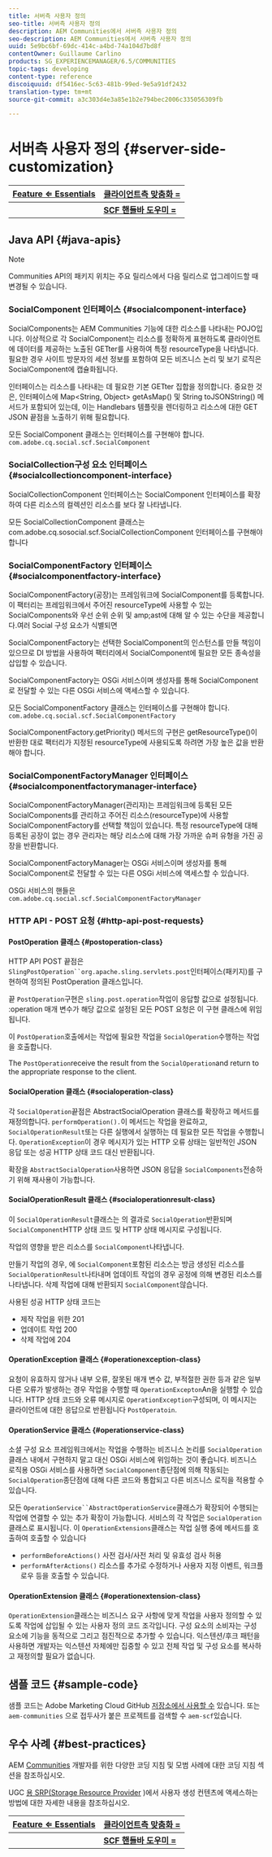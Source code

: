 ```yaml
---
title: 서버측 사용자 정의
seo-title: 서버측 사용자 정의
description: AEM Communities에서 서버측 사용자 정의
seo-description: AEM Communities에서 서버측 사용자 정의
uuid: 5e9bc6bf-69dc-414c-a4bd-74a104d7bd8f
contentOwner: Guillaume Carlino
products: SG_EXPERIENCEMANAGER/6.5/COMMUNITIES
topic-tags: developing
content-type: reference
discoiquuid: df5416ec-5c63-481b-99ed-9e5a91df2432
translation-type: tm+mt
source-git-commit: a3c303d4e3a85e1b2e794bec2006c335056309fb

---
```



# 서버측 사용자 정의 {#server-side-customization}

| **[Feature ⇐ Essentials](essentials.md)** | **[클라이언트측 맞춤화 =](client-customize.md)** |
|---|---|
|  | **[SCF 핸들바 도우미 =](handlebars-helpers.md)** |

## Java API {#java-apis}

>[!NOTE]
>
>Communities API의 패키지 위치는 주요 릴리스에서 다음 릴리스로 업그레이드할 때 변경될 수 있습니다.

### SocialComponent 인터페이스 {#socialcomponent-interface}

SocialComponents는 AEM Communities 기능에 대한 리소스를 나타내는 POJO입니다. 이상적으로 각 SocialComponent는 리소스를 정확하게 표현하도록 클라이언트에 데이터를 제공하는 노출된 GETter를 사용하여 특정 resourceType을 나타냅니다. 필요한 경우 사이트 방문자의 세션 정보를 포함하여 모든 비즈니스 논리 및 보기 로직은 SocialComponent에 캡슐화됩니다.

인터페이스는 리소스를 나타내는 데 필요한 기본 GETter 집합을 정의합니다. 중요한 것은, 인터페이스에 Map&lt;String, Object> getAsMap() 및 String toJSONString() 메서드가 포함되어 있는데, 이는 Handlebars 템플릿을 렌더링하고 리소스에 대한 GET JSON 끝점을 노출하기 위해 필요합니다.

모든 SocialComponent 클래스는 인터페이스를 구현해야 합니다. `com.adobe.cq.social.scf.SocialComponent`

### SocialCollection구성 요소 인터페이스 {#socialcollectioncomponent-interface}

SocialCollectionComponent 인터페이스는 SocialComponent 인터페이스를 확장하여 다른 리소스의 컬렉션인 리소스를 보다 잘 나타냅니다.

모든 SocialCollectionComponent 클래스는 com.adobe.cq.sosocial.scf.SocialCollectionComponent 인터페이스를 구현해야 합니다

### SocialComponentFactory 인터페이스 {#socialcomponentfactory-interface}

SocialComponentFactory(공장)는 프레임워크에 SocialComponent를 등록합니다. 이 팩터리는 프레임워크에서 주어진 resourceType에 사용할 수 있는 SocialComponents와 우선 순위 순위 및 amp;ast에 대해 알 수 있는 수단을 제공합니다.여러 Social 구성 요소가 식별되면

SocialComponentFactory는 선택한 SocialComponent의 인스턴스를 만들 책임이 있으므로 DI 방법을 사용하여 팩터리에서 SocialComponent에 필요한 모든 종속성을 삽입할 수 있습니다.

SocialComponentFactory는 OSGi 서비스이며 생성자를 통해 SocialComponent로 전달할 수 있는 다른 OSGi 서비스에 액세스할 수 있습니다.

모든 SocialComponentFactory 클래스는 인터페이스를 구현해야 합니다. `com.adobe.cq.social.scf.SocialComponentFactory`

SocialComponentFactory.getPriority() 메서드의 구현은 getResourceType()이 반환한 대로 팩터리가 지정된 resourceType에 사용되도록 하려면 가장 높은 값을 반환해야 합니다.

### SocialComponentFactoryManager 인터페이스 {#socialcomponentfactorymanager-interface}

SocialComponentFactoryManager(관리자)는 프레임워크에 등록된 모든 SocialComponents를 관리하고 주어진 리소스(resourceType)에 사용할 SocialComponentFactory를 선택할 책임이 있습니다. 특정 resourceType에 대해 등록된 공장이 없는 경우 관리자는 해당 리소스에 대해 가장 가까운 슈퍼 유형을 가진 공장을 반환합니다.

SocialComponentFactoryManager는 OSGi 서비스이며 생성자를 통해 SocialComponent로 전달할 수 있는 다른 OSGi 서비스에 액세스할 수 있습니다.

OSGi 서비스의 핸들은 `com.adobe.cq.social.scf.SocialComponentFactoryManager`

### HTTP API - POST 요청 {#http-api-post-requests}

#### PostOperation 클래스 {#postoperation-class}

HTTP API POST 끝점은 `SlingPostOperation``org.apache.sling.servlets.post`인터페이스(패키지)를 구현하여 정의된 PostOperation 클래스입니다.

끝 `PostOperation`구현은 `sling.post.operation`작업이 응답할 값으로 설정됩니다. :operation 매개 변수가 해당 값으로 설정된 모든 POST 요청은 이 구현 클래스에 위임됩니다.

이 `PostOperation`호출에서는 작업에 필요한 작업을 `SocialOperation`수행하는 작업을 호출합니다.

The `PostOperation`receive the result from the `SocialOperation`and return to the appropriate response to the client.

#### SocialOperation 클래스 {#socialoperation-class}

각 `SocialOperation`끝점은 AbstractSocialOperation 클래스를 확장하고 메서드를 재정의합니다. `performOperation().`이 메서드는 작업을 완료하고, `SocialOperationResult`또는 다른 실행에서 실행하는 데 필요한 모든 작업을 수행합니다. `OperationException`이 경우 메시지가 있는 HTTP 오류 상태는 일반적인 JSON 응답 또는 성공 HTTP 상태 코드 대신 반환됩니다.

확장을 `AbstractSocialOperation`사용하면 JSON 응답을 `SocialComponents`전송하기 위해 재사용이 가능합니다.

#### SocialOperationResult 클래스 {#socialoperationresult-class}

이 `SocialOperationResult`클래스는 의 결과로 `SocialOperation`반환되며 `SocialComponent`HTTP 상태 코드 및 HTTP 상태 메시지로 구성됩니다.

작업의 영향을 받은 리소스를 `SocialComponent`나타냅니다.

만들기 작업의 경우, 에 `SocialComponent`포함된 리소스는 방금 생성된 리소스를 `SocialOperationResult`나타내며 업데이트 작업의 경우 공정에 의해 변경된 리소스를 나타냅니다. 삭제 작업에 대해 반환되지 `SocialComponent`않습니다.

사용된 성공 HTTP 상태 코드는

* 제작 작업을 위한 201
* 업데이트 작업 200
* 삭제 작업에 204

#### OperationException 클래스 {#operationexception-class}

요청이 유효하지 않거나 내부 오류, 잘못된 매개 변수 값, 부적절한 권한 등과 같은 일부 다른 오류가 발생하는 경우 작업을 수행할 때 `OperationExcepton`An을 실행할 수 있습니다. HTTP 상태 코드와 오류 메시지로 `OperationException`구성되며, 이 메시지는 클라이언트에 대한 응답으로 반환됩니다 `PostOperatoin`.

#### OperationService 클래스 {#operationservice-class}

소셜 구성 요소 프레임워크에서는 작업을 수행하는 비즈니스 논리를 `SocialOperation`클래스 내에서 구현하지 말고 대신 OSGi 서비스에 위임하는 것이 좋습니다. 비즈니스 로직용 OSGi 서비스를 사용하면 `SocialComponent`종단점에 의해 작동되는 `SocialOperation`종단점에 대해 다른 코드와 통합되고 다른 비즈니스 로직을 적용할 수 있습니다.

모든 `OperationService``AbstractOperationService`클래스가 확장되어 수행되는 작업에 연결할 수 있는 추가 확장이 가능합니다. 서비스의 각 작업은 `SocialOperation`클래스로 표시됩니다. 이 `OperationExtensions`클래스는 작업 실행 중에 메서드를 호출하여 호출할 수 있습니다

* `performBeforeActions()`
사전 검사/사전 처리 및 유효성 검사 허용
* `performAfterActions()`
리소스를 추가로 수정하거나 사용자 지정 이벤트, 워크플로우 등을 호출할 수 있습니다.

#### OperationExtension 클래스 {#operationextension-class}

`OperationExtension`클래스는 비즈니스 요구 사항에 맞게 작업을 사용자 정의할 수 있도록 작업에 삽입될 수 있는 사용자 정의 코드 조각입니다. 구성 요소의 소비자는 구성 요소에 기능을 동적으로 그리고 점진적으로 추가할 수 있습니다. 익스텐션/후크 패턴을 사용하면 개발자는 익스텐션 자체에만 집중할 수 있고 전체 작업 및 구성 요소를 복사하고 재정의할 필요가 없습니다.

## 샘플 코드 {#sample-code}

샘플 코드는 Adobe Marketing Cloud GitHub [저장소에서 사용할 수](https://github.com/Adobe-Marketing-Cloud) 있습니다. 또는 `aem-communities` 으로 접두사가 붙은 프로젝트를 검색할 수 `aem-scf`있습니다.

## 우수 사례 {#best-practices}

AEM [Communities](code-guide.md) 개발자를 위한 다양한 코딩 지침 및 모범 사례에 대한 코딩 지침 섹션을 참조하십시오.

UGC [용 SRP(Storage Resource Provider](srp.md) )에서 사용자 생성 컨텐츠에 액세스하는 방법에 대한 자세한 내용을 참조하십시오.

| **[Feature ⇐ Essentials](essentials.md)** | **[클라이언트측 맞춤화 =](client-customize.md)** |
|---|---|
|  | **[SCF 핸들바 도우미 =](handlebars-helpers.md)** |

